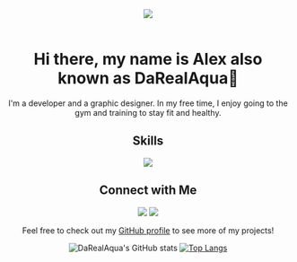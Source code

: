 <div align="center">
  <img src="https://img.icons8.com/color/80/null/working-with-a-laptop.png"/><br><br>
  <h1>Hi there, my name is Alex also known as DaRealAqua👋</h1>
  <p>I'm a developer and a graphic designer. In my free time, I enjoy going to the gym and training to stay fit and healthy.</p>
  <h2>Skills</h2>
  <p>
    <img src="https://img.icons8.com/color/35/000000/php.png"/>
  </p>
  
  <h2>Connect with Me</h2>
  <p>
    <a href="https://twitter.com/DaRealAqua_"><img src="https://img.icons8.com/color/35/000000/twitter.png"/></a>
    <a href="https://discord.gg/VFFzjceP6E"><img src="https://img.icons8.com/color/35/null/discord--v2.png"></a>
  </p>
<p>Feel free to check out my <a href="https://github.com/DaRealAqua">GitHub profile</a> to see more of my projects!</p>

![DaRealAqua's GitHub stats](https://github-readme-stats.vercel.app/api?username=DaRealAqua&show_icons=true&theme=default)
[![Top Langs](https://github-readme-stats.vercel.app/api/top-langs/?username=DaRealAqua&hide_progress=true)](https://github.com/DaRealAqua/github-readme-stats)
</div>
